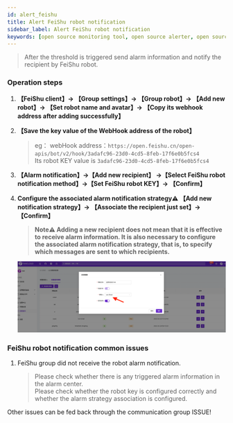 ```yaml
---
id: alert_feishu
title: Alert FeiShu robot notification      
sidebar_label: Alert FeiShu robot notification     
keywords: [open source monitoring tool, open source alerter, open source feishu bot notification]
---
```


> After the threshold is triggered send alarm information and notify the recipient by FeiShu robot.

### Operation steps

1. **【FeiShu client】-> 【Group settings】-> 【Group robot】-> 【Add new robot】-> 【Set robot name and avatar】-> 【Copy its webhook address after adding successfully】**

2. **【Save the key value of the WebHook address of the robot】**

   > eg： webHook address：`https://open.feishu.cn/open-apis/bot/v2/hook/3adafc96-23d0-4cd5-8feb-17f6e0b5fcs4`  
   > Its robot KEY value is `3adafc96-23d0-4cd5-8feb-17f6e0b5fcs4`

3. **【Alarm notification】->【Add new recipient】 ->【Select FeiShu robot notification method】->【Set FeiShu robot KEY】-> 【Confirm】**

4. **Configure the associated alarm notification strategy⚠️ 【Add new notification strategy】-> 【Associate the recipient just set】-> 【Confirm】**

    > **Note⚠️ Adding a new recipient does not mean that it is effective to receive alarm information. It is also necessary to configure the associated alarm notification strategy, that is, to specify which messages are sent to which recipients.**

    ![email](/img/docs/help/alert-notice-4.png)

### FeiShu robot notification common issues

1. FeiShu group did not receive the robot alarm notification.

   > Please check whether there is any triggered alarm information in the alarm center.  
   > Please check whether the robot key is configured correctly and whether the alarm strategy association is configured.

Other issues can be fed back through the communication group ISSUE!
